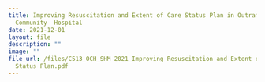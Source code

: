 ```yaml
---
title: Improving Resuscitation and Extent of Care Status Plan in Outram
  Community  Hospital
date: 2021-12-01
layout: file
description: ""
image: ""
file_url: /files/C513_OCH_SHM 2021_Improving Resuscitation and Extent of Care
  Status Plan.pdf
---
```

